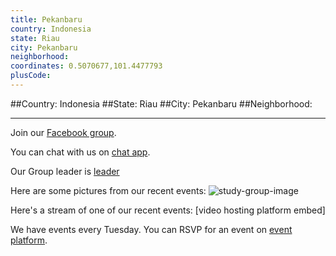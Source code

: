 ```yaml
---
title: Pekanbaru
country: Indonesia
state: Riau
city: Pekanbaru
neighborhood: 
coordinates: 0.5070677,101.4477793
plusCode:
---
```


##Country: Indonesia
##State: Riau
##City: Pekanbaru
##Neighborhood: 
*****
Join our [Facebook group](https://www.facebook.com/groups/232859233858447/).

You can chat with us on [chat app]().

Our Group leader is [leader]()

Here are some pictures from our recent events:
![study-group-image]()

Here's a stream of one of our recent events:
[video hosting platform embed]

We have events every Tuesday. You can RSVP for an event on [event platform]().
